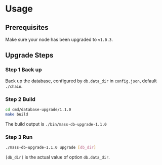 # Usage

## Prerequisites
Make sure your node has been upgraded to `v1.0.3`.

## Upgrade Steps

### Step 1 Back up

Back up the database, configured by `db.data_dir` in `config.json`, default `./chain`.

### Step 2 Build
```bash
cd cmd/database-upgrade/1.1.0
make build
```
The build output is `./bin/mass-db-upgrade-1.1.0`

### Step 3 Run 
```bash
./mass-db-upgrade-1.1.0 upgrade [db_dir]
```
`[db_dir]` is the actual value of option `db.data_dir`.
